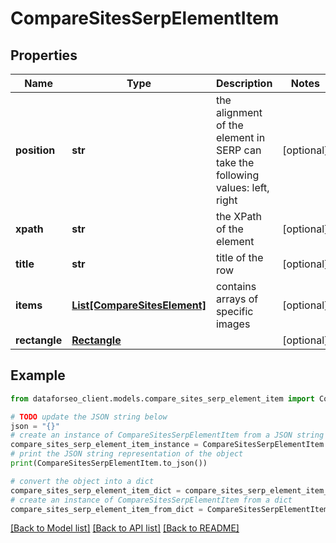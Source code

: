 # CompareSitesSerpElementItem


## Properties

Name | Type | Description | Notes
------------ | ------------- | ------------- | -------------
**position** | **str** | the alignment of the element in SERP can take the following values: left, right | [optional] 
**xpath** | **str** | the XPath of the element | [optional] 
**title** | **str** | title of the row | [optional] 
**items** | [**List[CompareSitesElement]**](CompareSitesElement.md) | contains arrays of specific images | [optional] 
**rectangle** | [**Rectangle**](Rectangle.md) |  | [optional] 

## Example

```python
from dataforseo_client.models.compare_sites_serp_element_item import CompareSitesSerpElementItem

# TODO update the JSON string below
json = "{}"
# create an instance of CompareSitesSerpElementItem from a JSON string
compare_sites_serp_element_item_instance = CompareSitesSerpElementItem.from_json(json)
# print the JSON string representation of the object
print(CompareSitesSerpElementItem.to_json())

# convert the object into a dict
compare_sites_serp_element_item_dict = compare_sites_serp_element_item_instance.to_dict()
# create an instance of CompareSitesSerpElementItem from a dict
compare_sites_serp_element_item_from_dict = CompareSitesSerpElementItem.from_dict(compare_sites_serp_element_item_dict)
```
[[Back to Model list]](../README.md#documentation-for-models) [[Back to API list]](../README.md#documentation-for-api-endpoints) [[Back to README]](../README.md)


